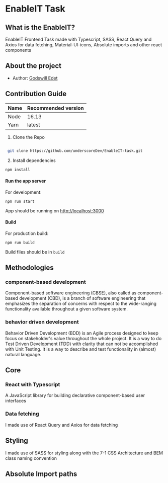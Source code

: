 # EnableIT Task

## What is the EnableIT?

EnableIT Frontend Task made with Typescript, SASS, React Query and Axios for data fetching, Material-UI-icons, Absolute imports and other react components

## About the project

- Author: <a href="https://github.com/underscoreDev/" target="_blank">Godswill Edet</a>

## Contribution Guide

| Name | Recommended version |
| ---- | ------------------- |
| Node | 16.13               |
| Yarn | latest              |

1. Clone the Repo

```bash

 git clone https://github.com/underscoreDev/EnableIT-task.git

```

2. Install dependencies

```bash
npm install

```

#### Run the app server

For development:

`npm run start`

App should be running on <http://localhost:3000>

#### Build

For production build:

`npm run build`

Build files should be in `build`

## Methodologies

### component-based development

Component-based software engineering (CBSE), also called as component-based development (CBD), is a branch of software engineering that emphasizes the separation of concerns with respect to the wide-ranging functionality available throughout a given software system.

### behavior driven development

Behavior Driven Development (BDD) is an Agile process designed to keep focus on stakeholder's value throughout the whole project. It is a way to do Test Driven Development (TDD) with clarity that can not be accomplished with Unit Testing. It is a way to describe and test functionality in (almost) natural language.

## Core

### React with Typescript

A JavaScript library for building declarative component-based user interfaces

### Data fetching

I made use of React Query and Axios for data fetching

## Styling

I made use of SASS for styling along with the 7-1 CSS Architecture and BEM class naming convention

## Absolute Import paths
